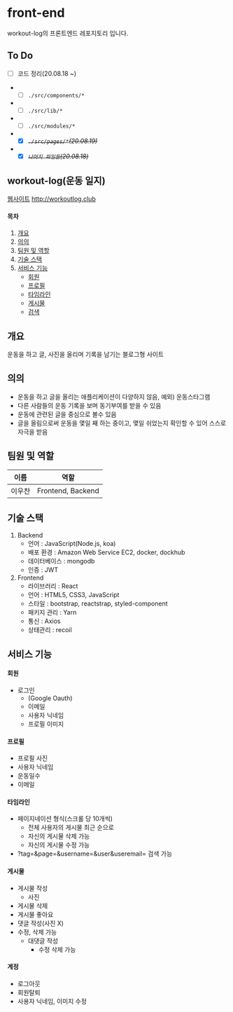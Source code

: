 # front-end

workout-log의 프론트엔드 레포지토리 입니다.

## To Do

- [ ] 코드 정리(20.08.18 ~)
- - [ ] `./src/components/*`
- - [ ] `./src/lib/*`
- - [ ] `./src/modules/*`
- - [x] ~~_`./src/pages/*`(20.08.19)_~~
- - [x] ~~_`나머지 파일들`(20.08.18)_~~

## workout-log(운동 일지)

[웹사이트](http://workoutlog.club)
http://workoutlog.club

#### 목차

1. [개요](#개요)
2. [의의](#의의)
3. [팀원 및 역할](#팀원-및-역할)
4. [기술 스택](#기술-스택)
5. [서비스 기능](#서비스-기능)
   - [회원](#회원)
   - [프로필](#프로필)
   - [타임라인](#타임라인)
   - [게시물](#게시물)
   - [검색](#계정)

## 개요

운동을 하고 글, 사진을 올리며 기록을 남기는 블로그형 사이트

## 의의

- 운동을 하고 글을 올리는 애플리케이션이 다양하지 않음, 예외) 운동스타그램
- 다른 사람들의 운동 기록을 보며 동기부여를 받을 수 있음
- 운동에 관련된 글을 중심으로 볼수 있음
- 글을 올림으로써 운동을 몇일 째 하는 중이고, 몇일 쉬었는지 확인할 수 있어 스스로 자극을 받음

## 팀원 및 역할

| 이름   | 역할              |
| ------ | ----------------- |
| 이우찬 | Frontend, Backend |

## 기술 스택

1. Backend
   - 언어 : JavaScript(Node.js, koa)
   - 배포 환경 : Amazon Web Service EC2, docker, dockhub
   - 데이터베이스 : mongodb
   - 인증 : JWT
2. Frontend
   - 라이브러리 : React
   - 언어 : HTML5, CSS3, JavaScript
   - 스타일 : bootstrap, reactstrap, styled-component
   - 패키지 관리 : Yarn
   - 통신 : Axios
   - 상태관리 : recoil

## 서비스 기능

#### 회원

- 로그인
  - (Google Oauth)
  - 이메일
  - 사용자 닉네임
  - 프로필 이미지

#### 프로필

- 프로필 사진
- 사용자 닉네임
- 운동일수
- 이메일

#### 타임라인

- 페이지네이션 형식(스크롤 당 10개씩)
  - 전체 사용자의 게시물 최근 순으로
  - 자신의 게시물 삭제 가능
  - 자신의 게시물 수정 가능
- ?tag=&page=&username=&user&useremail= 검색 가능

#### 게시물

- 게시물 작성
  - 사진
- 게시물 삭제
- 게시물 좋아요
- 댓글 작성(사진 X)
- 수정, 삭제 가능
  - 대댓글 작성
    - 수정 삭제 가능

#### 계정

- 로그아웃
- 회원탈퇴
- 사용자 닉네임, 이미지 수정
